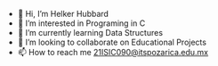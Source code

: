 - 👋 Hi, I’m Helker Hubbard 
- 👀 I’m interested in Programing in C
- 🌱 I’m currently learning Data Structures
- 💞️ I’m looking to collaborate on Educational Projects
- 📫 How to reach me 21ISIC090@itspozarica.edu.mx

<!---
helkerhubbard9/helkerhubbard9 is a ✨ special ✨ repository because its `README.md` (this file) appears on your GitHub profile.
You can click the Preview link to take a look at your changes.
--->
